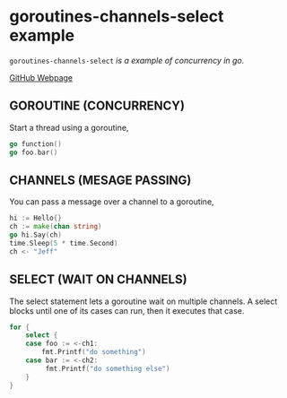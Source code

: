 # goroutines-channels-select example

`goroutines-channels-select` _is a example of concurrency in go._

[GitHub Webpage](https://jeffdecola.github.io/my-go-examples/)

## GOROUTINE (CONCURRENCY)

Start a thread using a goroutine,

```go
go function()
go foo.bar()
```

## CHANNELS (MESAGE PASSING)

You can pass a message over a channel to a goroutine,

```go
hi := Hello{}
ch := make(chan string)
go hi.Say(ch)
time.Sleep(5 * time.Second)
ch <- "Jeff"
```

## SELECT (WAIT ON CHANNELS)

The select statement lets a goroutine wait on
multiple channels. A select blocks until one
of its cases can run, then it executes that case.

```go
for {
    select {
    case foo := <-ch1:
        fmt.Printf("do something")
    case bar := <-ch2:
         fmt.Printf("do something else")
    }
}
```